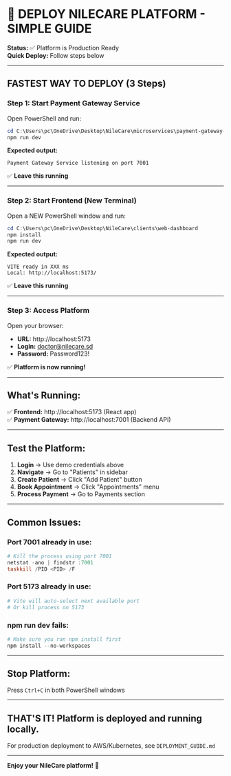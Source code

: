 # 🚀 **DEPLOY NILECARE PLATFORM - SIMPLE GUIDE**

**Status:** ✅ Platform is Production Ready  
**Quick Deploy:** Follow steps below

---

## **FASTEST WAY TO DEPLOY (3 Steps)**

### **Step 1: Start Payment Gateway Service**

Open PowerShell and run:

```powershell
cd C:\Users\pc\OneDrive\Desktop\NileCare\microservices\payment-gateway-service
npm run dev
```

**Expected output:**
```
Payment Gateway Service listening on port 7001
```

✅ **Leave this running**

---

### **Step 2: Start Frontend (New Terminal)**

Open a NEW PowerShell window and run:

```powershell
cd C:\Users\pc\OneDrive\Desktop\NileCare\clients\web-dashboard
npm install
npm run dev
```

**Expected output:**
```
VITE ready in XXX ms
Local: http://localhost:5173/
```

✅ **Leave this running**

---

### **Step 3: Access Platform**

Open your browser:
- **URL:** http://localhost:5173
- **Login:** doctor@nilecare.sd
- **Password:** Password123!

✅ **Platform is now running!**

---

## **What's Running:**

✅ **Frontend:** http://localhost:5173 (React app)  
✅ **Payment Gateway:** http://localhost:7001 (Backend API)

---

## **Test the Platform:**

1. **Login** → Use demo credentials above
2. **Navigate** → Go to "Patients" in sidebar
3. **Create Patient** → Click "Add Patient" button
4. **Book Appointment** → Click "Appointments" menu
5. **Process Payment** → Go to Payments section

---

## **Common Issues:**

### **Port 7001 already in use:**
```powershell
# Kill the process using port 7001
netstat -ano | findstr :7001
taskkill /PID <PID> /F
```

### **Port 5173 already in use:**
```powershell
# Vite will auto-select next available port
# Or kill process on 5173
```

### **npm run dev fails:**
```powershell
# Make sure you ran npm install first
npm install --no-workspaces
```

---

## **Stop Platform:**

Press `Ctrl+C` in both PowerShell windows

---

## **THAT'S IT! Platform is deployed and running locally.**

For production deployment to AWS/Kubernetes, see `DEPLOYMENT_GUIDE.md`

---

**Enjoy your NileCare platform!** 🏥

